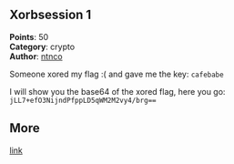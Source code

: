 ## Xorbsession 1
**Points**: 50  
**Category**: crypto  
**Author**: [ntnco](https://github.com/ntnco)

Someone xored my flag :( and gave me the key: `cafebabe`

I will show you the base64 of the xored flag, here you go: `jLL7+efO3NijndPfppLD5qWM2M2vy4/brg==`

## More
[link](https://ctf2022.unitedctf.ca/challenges#Xorbsession%201-9)  
